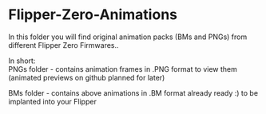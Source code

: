 # Flipper-Zero-Animations
 
In this folder you will find original animation packs (BMs and PNGs) from different Flipper Zero Firmwares..

In short:  
PNGs folder - contains animation frames in .PNG format to view them (animated previews on github planned for later)

BMs folder - contains above animations in .BM format already ready :) to be implanted into your Flipper
